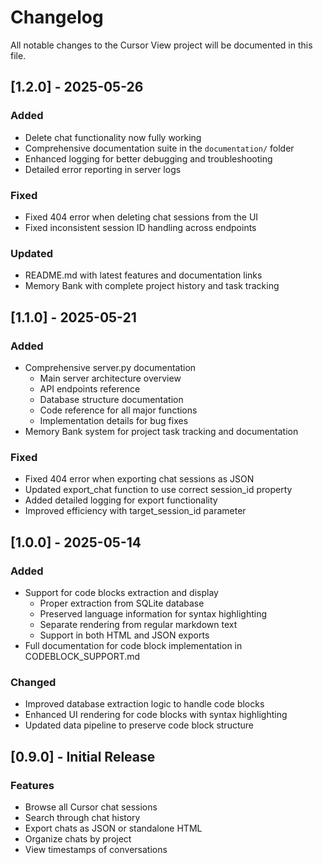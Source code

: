 # Changelog

All notable changes to the Cursor View project will be documented in this file.

## [1.2.0] - 2025-05-26

### Added
- Delete chat functionality now fully working
- Comprehensive documentation suite in the `documentation/` folder
- Enhanced logging for better debugging and troubleshooting
- Detailed error reporting in server logs

### Fixed
- Fixed 404 error when deleting chat sessions from the UI
- Fixed inconsistent session ID handling across endpoints

### Updated
- README.md with latest features and documentation links
- Memory Bank with complete project history and task tracking

## [1.1.0] - 2025-05-21

### Added
- Comprehensive server.py documentation
  - Main server architecture overview
  - API endpoints reference
  - Database structure documentation
  - Code reference for all major functions
  - Implementation details for bug fixes
- Memory Bank system for project task tracking and documentation

### Fixed
- Fixed 404 error when exporting chat sessions as JSON
- Updated export_chat function to use correct session_id property
- Added detailed logging for export functionality
- Improved efficiency with target_session_id parameter

## [1.0.0] - 2025-05-14

### Added
- Support for code blocks extraction and display
  - Proper extraction from SQLite database 
  - Preserved language information for syntax highlighting
  - Separate rendering from regular markdown text
  - Support in both HTML and JSON exports
- Full documentation for code block implementation in CODEBLOCK_SUPPORT.md

### Changed
- Improved database extraction logic to handle code blocks
- Enhanced UI rendering for code blocks with syntax highlighting
- Updated data pipeline to preserve code block structure

## [0.9.0] - Initial Release

### Features
- Browse all Cursor chat sessions
- Search through chat history
- Export chats as JSON or standalone HTML
- Organize chats by project
- View timestamps of conversations 